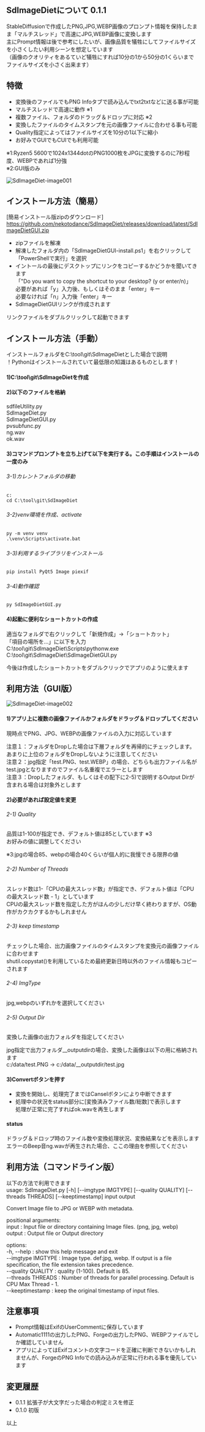 ## SdImageDietについて 0.1.1
StableDiffusionで作成したPNG,JPG,WEBP画像のプロンプト情報を保持したまま「マルチスレッド」で高速にJPG,WEBP画像に変換します  
主にPrompt情報は後で参考にしたいが、画像品質を犠牲にしてファイルサイズを小さくしたい利用シーンを想定しています  
（画像のクオリティをあるていど犠牲にすれば10分の1から50分の1くらいまでファイルサイズを小さく出来ます）  

## 特徴
- 変換後のファイルでもPNG Infoタブで読み込んでtxt2txtなどに送る事が可能  
- マルチスレッドで高速に動作 ※1  
- 複数ファイル、フォルダのドラッグ＆ドロップに対応 ※2  
- 変換したファイルのタイムスタンプを元の画像ファイルに合わせる事も可能  
- Quality指定によってはファイルサイズを10分の1以下に縮小  
- お好みでGUIでもCUIでも利用可能  

※1:Ryzen5 5600で1024x1344dotのPNG1000枚をJPGに変換するのに7秒程度、WEBPであれば1分強  
※2:GUI版のみ

![SdImageDiet-image001](docs/SdImageDiet-image001.jpg)

## インストール方法（簡易）
[簡易インストール版zipのダウンロード] https://github.com/nekotodance/SdImageDiet/releases/download/latest/SdImageDietGUI.zip

- zipファイルを解凍
- 解凍したフォルダ内の「SdImageDietGUI-install.ps1」を右クリックして「PowerShellで実行」を選択
- イントールの最後にデスクトップにリンクをコピーするかどうかを聞いてきます  
「"Do you want to copy the shortcut to your desktop? (y or enter/n)」  
必要があれば「y」入力後、もしくはそのまま「enter」キー  
必要なければ「n」入力後「enter」キー  
- SdImageDietGUIリンクが作成されます

リンクファイルをダブルクリックして起動できます

## インストール方法（手動）
インストールフォルダをC:\tool\git\SdImageDietとした場合で説明  
！Pythonはインストールされていて最低限の知識はあるものとします！  

#### 1)C:\tool\git\SdImageDietを作成
#### 2)以下のファイルを格納
  sdfileUtility.py  
  SdImageDiet.py  
  SdImageDietGUI.py  
  pvsubfunc.py  
  ng.wav  
  ok.wav  

#### 3)コマンドプロンプトを立ち上げて以下を実行する。この手順はインストールの一度のみ
###### 3-1)カレントフォルダの移動
    c:
    cd C:\tool\git\SdImageDiet
###### 3-2)venv環境を作成、activate
    py -m venv venv
    .\venv\Scripts\activate.bat
###### 3-3)利用するライブラリをインストール
    pip install PyQt5 Image piexif
###### 3-4)動作確認
    py SdImageDietGUI.py
    
#### 4)起動に便利なショートカットの作成
  適当なフォルダで右クリックして「新規作成」->「ショートカット」  
「項目の場所を...」に以下を入力
  C:\tool\git\SdImageDiet\Scripts\pythonw.exe C:\tool\git\SdImageDiet\SdImageDietGUI.py  
  
  今後は作成したショートカットをダブルクリックでアプリのように使えます  

## 利用方法（GUI版）
![SdImageDiet-image002](docs/SdImageDiet-image002.jpg)
#### 1)アプリ上に複数の画像ファイルかフォルダをドラッグ＆ドロップしてください  
現時点でPNG、JPG、WEBPの画像ファイルの入力に対応しています  

注意１：フォルダをDropした場合は下層フォルダを再帰的にチェックします。あまりに上位のフォルダをDropしないように注意してください  
注意２：jpg指定「test.PNG、test.WEBP」の場合、どちらも出力ファイル名がtest.jpgとなりますのでファイル名重複でエラーとします  
注意３：Dropしたフォルダ、もしくはその配下に2-5)で説明するOutput Dirが含まれる場合は対象外とします  

#### 2)必要があれば設定値を変更  
###### 2-1) Quality
品質は1-100が指定でき、デフォルト値は85としています ※3  
お好みの値に調整してください  

※3:jpgの場合85、webpの場合40くらいが個人的に我慢できる限界の値  

###### 2-2) Number of Threads
スレッド数は1-「CPUの最大スレッド数」が指定でき、デフォルト値は「CPUの最大スレッド数 - 1」としています  
CPUの最大スレッド数を指定した方がほんの少しだけ早く終わりますが、OS動作がカクカクするかもしれません  

###### 2-3) keep timestamp
チェックした場合、出力画像ファイルのタイムスタンプを変換元の画像ファイルに合わせます  
shutil.copystat()を利用しているため最終更新日時以外のファイル情報もコピーされます  

###### 2-4) ImgType
jpg,webpのいずれかを選択してください  

###### 2-5) Output Dir
変換した画像の出力フォルダを指定してください  

jpg指定で出力フォルダ__outputdirの場合、変換した画像は以下の用に格納されます  
c:/data/test.PNG -> c:/data/__outputdir/test.jpg

#### 3)Convertボタンを押す  
- 変換を開始し、処理完了まではCanselボタンにより中断できます  
- 処理中の状況をstatus部分に[変換済みファイル数/総数]で表示します  
処理が正常に完了すればok.wavを再生します  

#### status
ドラッグ＆ドロップ時のファイル数や変換処理状況、変換結果などを表示します  
エラーのBeep音ng.wavが再生された場合、ここの理由を参照してください  

## 利用方法（コマンドライン版）
以下の方法で利用できます  
usage: SdImageDiet.py [-h] [--imgtype IMGTYPE] [--quality QUALITY] [--threads THREADS] [--keeptimestamp] input output  
  
Convert Image file to JPG or WEBP with metadata.  
  
positional arguments:  
  input              : Input file or directory containing Image files. (png, jpg, webp)  
  output             : Output file or Output directory  
  
options:  
  -h, --help         : show this help message and exit  
  --imgtype IMGTYPE  : Image type. def:jpg, webp. If output is a file specification, the file extension takes precedence.  
  --quality QUALITY  : quality (1-100). Default is 85.  
  --threads THREADS  : Number of threads for parallel processing. Default is CPU Max Thread - 1.  
  --keeptimestamp    : keep the original timestamp of input files.  

## 注意事項
- Prompt情報はExifのUserCommentに保存しています  
- Automatic1111の出力したPNG、Forgeの出力したPNG、WEBPファイルでしか確認していません  
- アプリによってはExifコメントの文字コードを正確に判断できないかもしれませんが、ForgeのPNG Infoでの読み込みが正常に行われる事を優先しています  

## 変更履歴
- 0.1.1 拡張子が大文字だった場合の判定ミスを修正
- 0.1.0 初版

以上
